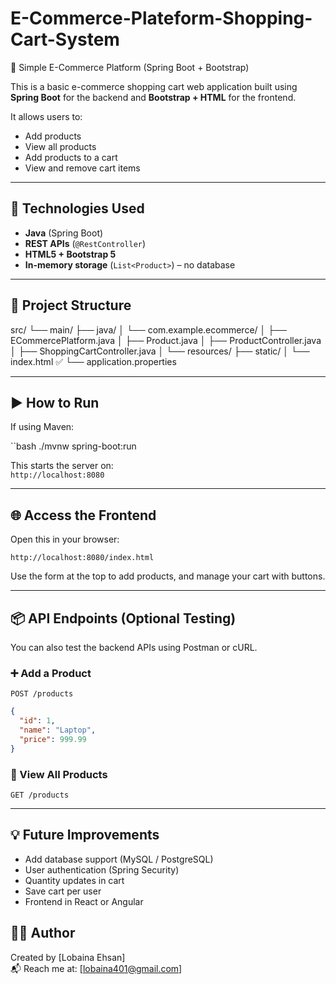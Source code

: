 # E-Commerce-Plateform-Shopping-Cart-System
🛒 Simple E-Commerce Platform (Spring Boot + Bootstrap)

This is a basic e-commerce shopping cart web application built using **Spring Boot** for the backend and **Bootstrap + HTML** for the frontend.

It allows users to:
- Add products
- View all products
- Add products to a cart
- View and remove cart items

------------------------------------------------------------------------------------

## 🚀 Technologies Used

- **Java** (Spring Boot)
- **REST APIs** (`@RestController`)
- **HTML5 + Bootstrap 5**
- **In-memory storage** (`List<Product>`) – no database

------------------------------------------------------------------------------------

## 📁 Project Structure

src/
 └── main/
     ├── java/
     │    └── com.example.ecommerce/
     │         ├── ECommercePlatform.java
     │         ├── Product.java
     │         ├── ProductController.java
     │         ├── ShoppingCartController.java
     │
     └── resources/
          ├── static/
          │    └── index.html ✅
          └── application.properties


-------------------------------------------------------------------------------------

## ▶️ How to Run

If using Maven:

``bash
./mvnw spring-boot:run


This starts the server on:  
`http://localhost:8080`

-------------------------------------------------------------------------------------

## 🌐 Access the Frontend

Open this in your browser:

```
http://localhost:8080/index.html
```

Use the form at the top to add products, and manage your cart with buttons.

------------------------------------------------------------------------------------

## 📦 API Endpoints (Optional Testing)

You can also test the backend APIs using Postman or cURL.

### ➕ Add a Product

`POST /products`

```json
{
  "id": 1,
  "name": "Laptop",
  "price": 999.99
}
```

### 📄 View All Products

`GET /products`

------------------------------------------------------------------------------------

## 💡 Future Improvements

- Add database support (MySQL / PostgreSQL)
- User authentication (Spring Security)
- Quantity updates in cart
- Save cart per user
- Frontend in React or Angular


## 🧑‍💻 Author

Created by [Lobaina Ehsan]  
📬 Reach me at: [lobaina401@gmail.com]
